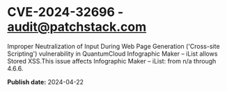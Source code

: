 # CVE-2024-32696 - audit@patchstack.com

Improper Neutralization of Input During Web Page Generation ('Cross-site Scripting') vulnerability in QuantumCloud Infographic Maker – iList allows Stored XSS.This issue affects Infographic Maker – iList: from n/a through 4.6.6.



**Publish date:** 2024-04-22
